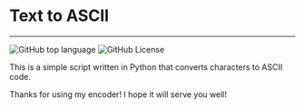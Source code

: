 # Text to ASCII

---
![GitHub top language](https://img.shields.io/github/languages/top/Szerwigi1410/Text-to-ascii-encoder)
![GitHub License](https://img.shields.io/github/license/Szerwigi1410/Text-to-ascii-encoder)

This is a simple script written in Python that converts characters to ASCII code.

Thanks for using my encoder!
I hope it will serve you well!

